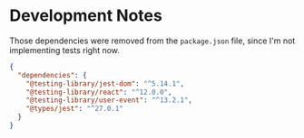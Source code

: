 # Development Notes

Those dependencies were removed from the `package.json` file, since I'm not implementing tests right now.

```json
{
  "dependencies": {
    "@testing-library/jest-dom": "^5.14.1",
    "@testing-library/react": "^12.0.0",
    "@testing-library/user-event": "^13.2.1",
    "@types/jest": "^27.0.1"
  }
}
```
